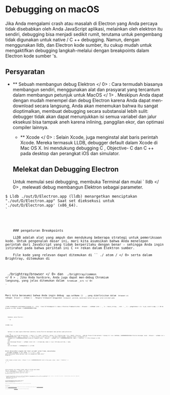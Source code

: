 # Debugging on macOS

Jika Anda mengalami crash atau masalah di Electron yang Anda percaya tidak disebabkan oleh Anda JavaScript aplikasi, melainkan oleh elektron itu sendiri, debugging bisa menjadi sedikit rumit, terutama untuk pengembang tidak digunakan untuk native / C ++ debugging. Namun, dengan menggunakan lldb, dan Electron kode sumber, itu cukup mudah untuk mengaktifkan debugging langkah-melalui dengan breakpoints dalam Electron kode sumber 's.

## Persyaratan

* ** Sebuah membangun debug Elektron </ 0> : Cara termudah biasanya membangun sendiri, menggunakan alat dan prasyarat yang tercantum dalam  membangun petunjuk untuk MacOS </ 1> . Meskipun Anda dapat dengan mudah menempel dan debug Electron karena Anda dapat men-download secara langsung, Anda akan menemukan bahwa itu sangat dioptimalkan, membuat debugging secara substansial lebih sulit: debugger tidak akan dapat menunjukkan isi semua variabel dan jalur eksekusi bisa tampak aneh karena inlining, panggilan ekor, dan optimasi compiler lainnya.</p></li> 
    
    * ** Xcode </ 0> : Selain Xcode, juga menginstal alat baris perintah Xcode. Mereka termasuk LLDB, debugger default dalam Xcode di Mac OS X. Ini mendukung debugging C , Objective- C dan C ++ pada desktop dan perangkat iOS dan simulator.</p></li> </ul> 
        
        ## Melekat dan Debugging Electron
        
        Untuk memulai sesi debugging, membuka Terminal dan mulai ` lldb </ 0> , melewati debug membangun Elektron sebagai parameter.</p>

<pre><code class="sh">$ Lldb ./out/D/Electron.app (lldb) menargetkan menciptakan "./out/D/Electron.app" Saat set dieksekusi untuk './out/D/Electron.app' (x86_64).
`</pre> 
        
        ### pengaturan Breakpoints
        
        LLDB adalah alat yang ampuh dan mendukung beberapa strategi untuk pemeriksaan kode. Untuk pengenalan dasar ini, mari kita asumsikan bahwa Anda menelepon perintah dari JavaScript yang tidak berperilaku dengan benar - sehingga Anda ingin istirahat pada bahwa perintah ini C ++ rekan dalam Elektron sumber.
        
        File kode yang relevan dapat ditemukan di `` ./ atom / </ 0> serta dalam Brightray, ditemukan di
 <code> ./brightray/browser </ 0> dan <code> ./brightray/common </ 0 > . Jika Anda hardcore, Anda juga dapat men-debug Chromium langsung, yang jelas ditemukan dalam <code> kromium _src </ 0> .</p>

<p>Mari kita berasumsi bahwa Anda ingin debug <code> app.setName () </ 0> , yang didefinisikan dalam <code> browser.cc </ 0> 
sebagai <code> Browser :: setName () </ 0> . Mengatur breakpoint menggunakan <code> breakpoint </ 0> perintah, menentukan berkas dan garis untuk istirahat pada:</p>

<pre><code class="sh">(lldb) breakpoint ditetapkan browser.cc --file --line 117 Breakpoint 1: mana = Electron Framework`atom: : Browser: : setName (std: : __ 1: : basic_string <char, std::__1::char_traits<char> , std: : __ 1: : pengalokasi < 1>  & gt; const & amp; ) + 20 di browser.cc:118, alamat = 0x000000000015fdb4
``</pre> 
        
        Kemudian, mulai Electron :
        
        ```sh
(Lldb) run
```
    
    Aplikasi ini akan segera dihentikan sementara, karena Electron menetapkan nama aplikasi pada peluncuran:
    
    ```sh
(lldb) Proses run 25.244 diluncurkan: '/ Users / fr / Kode / elektron / keluar / D / Elektron App / Isi / MacOS / Electron ' (x86_64) Proses 25.244 berhenti * benang # 1: tid = 0x839a4c, 0x0000000100162db4 Electron Kerangka `atom: : Browser: : setName (ini = 0x0000000108b14f20, nama = " Electron ") + 20 di browser.cc:118, antrian = 'com.apple.main-benang', berhenti alasan = breakpoint 1.1
     bingkai # 0: 0x0000000100162db4 elektron Framework`atom: : Browser: : setName (ini = 0x0000000108b14f20, nama = " elektron ") + 20 di browser.cc:118
    115}
    116
    117 kekosongan Browser :: setName (const std :: string& amp; nama) {- & gt; 118 name_override_ = nama;
   119}
    120
    121 int Browser :: GetBadgeCount () {(lldb)
```

Untuk menunjukkan argumen dan lokal variabel untuk frame, menjalankan ` variabel bingkai </ 0> (atau <code> fr v </ 0> ), yang akan menunjukkan bahwa aplikasi saat ini pengaturan nama untuk " Elektron ".</p>

<pre><code class="sh">(lldb) bingkai variabel (atom :: Browser *) ini = 0x0000000108b14f20 (const string yang  & amp; ) name = " Elektron ": {
 [...] 
}    
`</pre> 

Untuk melakukan satu langkah tingkat sumber di thread yang sedang dipilih, mengeksekusi `` langkah </ 0> (atau <code> s </ 0> ).
Hal ini akan membawa Anda ke <code> name_override_.empty () </ 0> . Untuk melanjutkan dan melakukan langkah lebih, jalankan <code> berikutnya </ 0> (atau <code> n </ 0> ).</p>

<pre><code class="sh">(lldb) Langkah Proses 25.244 berhenti * benang # 1: tid = 0x839a4c, 0x0000000100162dcc Electron Framework`atom: : Browser: : setName (ini = 0x0000000108b14f20, nama = " Electron ") + 44 di browser.cc:119, antrian = ' com.apple.main-benang', berhenti alasan = langkah dalam
     bingkai # 0: 0x0000000100162dcc Electron Framework`atom: : Browser: : setName (ini = 0x0000000108b14f20, nama = " Electron ") + 44 di browser.cc:119
    116
    117 kekosongan Browser :: setName (std :: string const & amp; nama) {
    118 name_override_ = nama; - & gt; 119}
    120
    121 int Browser :: GetBadgeCount () {
   122 badge_count_ kembali;
``</pre> 

Untuk menyelesaikan debugging pada titik ini, jalankan  proses terus </ 0> . Anda juga dapat berlanjut sampai garis tertentu terkena di thread ini ( <code> benang sampai 100 </ 0> ). Perintah ini akan menjalankan thread di frame sampai mencapai garis 100 dalam bingkai ini atau berhenti jika ia meninggalkan frame.</p>

<p>Sekarang, jika Anda membuka alat pengembang Electron dan memanggil <code> setName </ 0> , Anda akan sekali lagi memukul breakpoint.</p>

<h3>Bacaan lebih lanjut</h3>

<p>LLDB adalah alat yang ampuh dengan dokumentasi yang bagus. Untuk mempelajari lebih lanjut tentang hal itu, mempertimbangkan Apple dokumentasi debugging, misalnya <a href="https://developer.apple.com/library/mac/documentation/IDEs/Conceptual/gdb_to_lldb_transition_guide/document/lldb-basics.html#//apple_ref/doc/uid/TP40012917-CH2-SW2"> LLDB Command Struktur Referensi</a> 
atau pengantar <a href="https://developer.apple.com/library/mac/documentation/IDEs/Conceptual/gdb_to_lldb_transition_guide/document/lldb-terminal-workflow-tutorial.html">Menggunakan LLDB sebagai Standalone Debugger</a> .</p>

<p>Anda juga dapat memeriksa LLDB ini fantastis <a href="http://lldb.llvm.org/tutorial.html">tutorial manual dan</a>, yang akan menjelaskan skenario debugging lebih kompleks.</p>